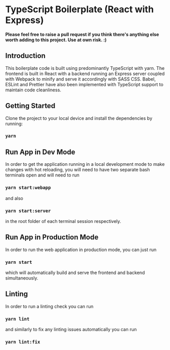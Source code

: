 # TypeScript Boilerplate (React with Express)

**Please feel free to raise a pull request if you think there's anything else worth adding to this project. Use at own risk. :)**

## Introduction

This boilerplate code is built using predominantly TypeScript with yarn. The frontend is built in React with a backend running an Express server coupled with Webpack to minify and serve it accordingly with SASS CSS. Babel, ESLint and Prettier have also been implemented with TypeScript support to maintain code cleanliness.

## Getting Started

Clone the project to your local device and install the dependencies by running:

### `yarn`

## Run App in Dev Mode

In order to get the application running in a local development mode to make changes with hot reloading, you will need to have two separate bash terminals open and will need to run

### `yarn start:webapp`

and also

### `yarn start:server`

in the root folder of each terminal session respectively.

## Run App in Production Mode

In order to run the web application in production mode, you can just run

### `yarn start`

which will automatically build and serve the frontend and backend simultaneously.

## Linting

In order to run a linting check you can run 

### `yarn lint`

and similarly to fix any linting issues automatically you can run

### `yarn lint:fix`
